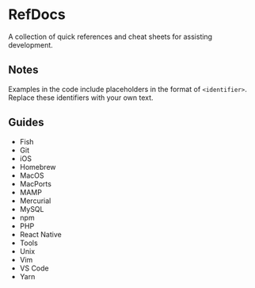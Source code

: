 # RefDocs

A collection of quick references and cheat sheets for assisting development.

## Notes

Examples in the code include placeholders in the format of `<identifier>`. Replace these identifiers with your own text.

## Guides

- Fish
- Git
- iOS
- Homebrew
- MacOS
- MacPorts
- MAMP
- Mercurial
- MySQL
- npm
- PHP
- React Native
- Tools
- Unix
- Vim
- VS Code
- Yarn
